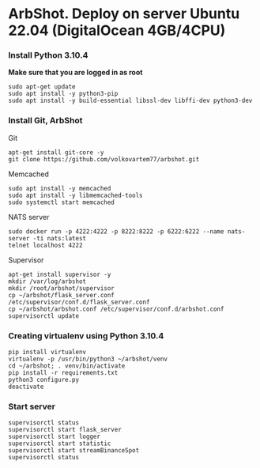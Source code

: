 # ArbShot. Deploy on server Ubuntu 22.04 (DigitalOcean 4GB/4CPU)

### Install Python 3.10.4

**Make sure that you are logged in as root**

```
sudo apt-get update
sudo apt install -y python3-pip
sudo apt install -y build-essential libssl-dev libffi-dev python3-dev
```

### Install Git, ArbShot

Git
```
apt-get install git-core -y
git clone https://github.com/volkovartem77/arbshot.git
```

Memcached
```
sudo apt install -y memcached
sudo apt install -y libmemcached-tools
sudo systemctl start memcached
```

NATS server
```
sudo docker run -p 4222:4222 -p 8222:8222 -p 6222:6222 --name nats-server -ti nats:latest
telnet localhost 4222
```

Supervisor
```
apt-get install supervisor -y
mkdir /var/log/arbshot
mkdir /root/arbshot/supervisor
cp ~/arbshot/flask_server.conf /etc/supervisor/conf.d/flask_server.conf
cp ~/arbshot/arbshot.conf /etc/supervisor/conf.d/arbshot.conf
supervisorctl update
```

### Creating virtualenv using Python 3.10.4

```
pip install virtualenv
virtualenv -p /usr/bin/python3 ~/arbshot/venv
cd ~/arbshot; . venv/bin/activate
pip install -r requirements.txt
python3 configure.py
deactivate
```

### Start server
```
supervisorctl status
supervisorctl start flask_server
supervisorctl start logger
supervisorctl start statistic
supervisorctl start streamBinanceSpot
supervisorctl status
```

